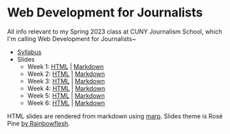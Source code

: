 # Web Development for Journalists

All info relevant to my Spring 2023 class at CUNY Journalism School, which I'm calling Web Development for Journalists~

- [Syllabus](SYLLABUS.md)
- Slides
  - Week 1: [HTML](https://nsonnad.github.io/webdev-for-journos/slides/html/week-1.html) | [Markdown](slides/markdown/week-1.md)
  - Week 2: [HTML](https://nsonnad.github.io/webdev-for-journos/slides/html/week-2.html) | [Markdown](slides/markdown/week-2.md)
  - Week 3: [HTML](https://nsonnad.github.io/webdev-for-journos/slides/html/week-3.html) | [Markdown](slides/markdown/week-3.md)
  - Week 4: [HTML](https://nsonnad.github.io/webdev-for-journos/slides/html/week-4.html) | [Markdown](slides/markdown/week-4.md)
  - Week 5: [HTML](https://nsonnad.github.io/webdev-for-journos/slides/html/week-5.html) | [Markdown](slides/markdown/week-5.md)
  - Week 6: [HTML](https://nsonnad.github.io/webdev-for-journos/slides/html/week-6.html) | [Markdown](slides/markdown/week-6.md)

HTML slides are rendered from markdown using [marp](https://github.com/marp-team/marp). Slides theme is Rosé Pine [by Rainbowflesh](https://github.com/rainbowflesh/Rose-Pine-For-Marp).
